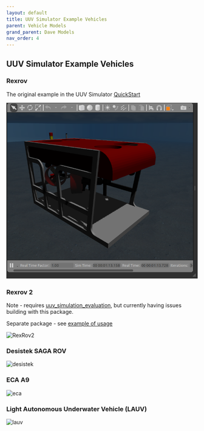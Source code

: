 ```yaml
---
layout: default
title: UUV Simulator Example Vehicles
parent: Vehicle Models
grand_parent: Dave Models
nav_order: 4
---
```


##  UUV Simulator Example Vehicles

### Rexrov

The original example in the UUV Simulator [QuickStart](https://uuvsimulator.github.io/quick_start/)

![RexRov](../images/rexrov_ex.png)


### Rexrov 2

Note - requires [uuv_simulation_evaluation](https://github.com/uuvsimulator/uuv_simulation_evaluation), but currently having issues building with this package.

Separate package - see [example of usage](https://github.com/uuvsimulator/rexrov2)

![RexRov2](https://github.com/uuvsimulator/rexrov2/blob/master/images/rexrov2.png)

### Desistek SAGA ROV

![desistek](https://github.com/uuvsimulator/desistek_saga/blob/master/images/desistek_saga.png)

### ECA A9


![eca](https://github.com/uuvsimulator/eca_a9/blob/master/images/eca_a9.png)


### Light Autonomous Underwater Vehicle (LAUV)

![lauv](https://github.com/uuvsimulator/lauv_gazebo/blob/master/images/lauv.png)



